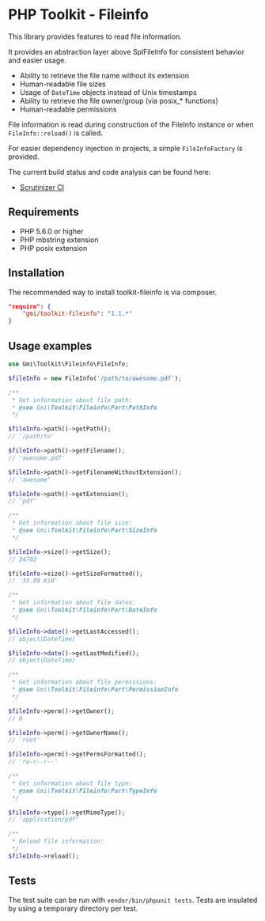 PHP Toolkit - Fileinfo
======================

This library provides features to read file information.

It provides an abstraction layer above SplFileInfo for consistent behavior and easier usage.
  * Ability to retrieve the file name without its extension
  * Human-readable file sizes
  * Usage of `DateTime` objects instead of Unix timestamps
  * Ability to retrieve the file owner/group (via posix_* functions)
  * Human-readable permissions

File information is read during construction of the FileInfo instance or when
`FileInfo::reload()` is called.

For easier dependency injection in projects, a simple `FileInfoFactory` is provided.

The current build status and code analysis can be found here:
  * [Scrutinizer CI](https://scrutinizer-ci.com/g/gmitirol/toolkit-fileinfo/)

Requirements
------------
* PHP 5.6.0 or higher
* PHP mbstring extension
* PHP posix extension

Installation
------------
The recommended way to install toolkit-fileinfo is via composer.
```json
"require": {
    "gmi/toolkit-fileinfo": "1.1.*"
}
```

Usage examples
--------------

```php
use Gmi\Toolkit\Fileinfo\FileInfo;

$fileInfo = new FileInfo('/path/to/awesome.pdf');

/**
 * Get information about file path:
 * @see Gmi\Toolkit\Fileinfo\Part\PathInfo
 */

$fileInfo->path()->getPath();
// '/path/to'

$fileInfo->path()->getFilename();
// 'awesome.pdf'

$fileInfo->path()->getFilenameWithoutExtension();
// 'awesome'

$fileInfo->path()->getExtension();
// 'pdf'

/**
 * Get information about file size:
 * @see Gmi\Toolkit\Fileinfo\Part\SizeInfo
 */

$fileInfo->size()->getSize();
// 34703

$fileInfo->size()->getSizeFormatted();
// '33.89 KiB'

/**
 * Get information about file dates:
 * @see Gmi\Toolkit\Fileinfo\Part\DateInfo
 */

$fileInfo->date()->getLastAccessed();
// object(DateTime)

$fileInfo->date()->getLastModified();
// object(DateTime)

/**
 * Get information about file permissions:
 * @see Gmi\Toolkit\Fileinfo\Part\PermissionInfo
 */

$fileInfo->perm()->getOwner();
// 0

$fileInfo->perm()->getOwnerName();
// 'root'

$fileInfo->perm()->getPermsFormatted();
// 'rw-r--r--'

/**
 * Get information about file type:
 * @see Gmi\Toolkit\Fileinfo\Part\TypeInfo
 */

$fileInfo->type()->getMimeType();
// 'application/pdf'

/**
 * Reload file information:
 */
$fileInfo->reload();

```

Tests
-----
The test suite can be run with `vendor/bin/phpunit tests`.
Tests are insulated by using a temporary directory per test.
